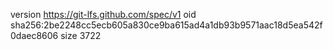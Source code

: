 version https://git-lfs.github.com/spec/v1
oid sha256:2be2248cc5ecb605a830ce9ba615ad4a1db93b9571aac18d5ea542f0daec8606
size 3722
